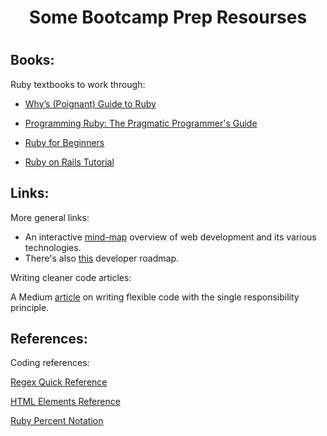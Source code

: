 <h1 align="center">Some Bootcamp Prep Resourses<h1>

## Books:
Ruby textbooks to work through:

* [Why’s (Poignant) Guide to Ruby](https://poignant.guide/book/)

* [Programming Ruby: The Pragmatic Programmer's Guide](http://phrogz.net/ProgrammingRuby/frameset.html)

* [Ruby for Beginners](http://ruby-for-beginners.rubymonstas.org/index.html)

* [Ruby on Rails Tutorial](https://www.railstutorial.org/book)

## Links:

More general links:

* An interactive [mind-map](http://bit.ly/2FMDWD18) overview of web development and its various technologies.
* There's also [this](https://github.com/kamranahmedse/developer-roadmap) developer roadmap.

Writing cleaner code articles:

A Medium [article](http://bit.ly/2UlvjJV) on writing flexible code with the single responsibility principle.

## References:

Coding references:

[Regex Quick Reference](http://regexrenamer.sourceforge.net/help/regex_quickref.html)

[HTML Elements Reference](https://developer.mozilla.org/en-US/docs/Web/HTML/Element)

[Ruby Percent Notation](https://viblo.asia/p/ruby-percent-notation-q-q-w-w-x-r-s-RQqKLz74l7z)

